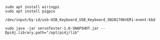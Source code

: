 ```
sudo apt install wiringpi
sudo apt install pigpio
```

``` /dev/input/by-id/usb-USB_Keyboard_USB_Keyboard_SN201706VER1-event-kbd ```

```sudo java -jar servoTester-1.0-SNAPSHOT.jar --Dpi4j.library.path="/opt/pi4j/lib"```

